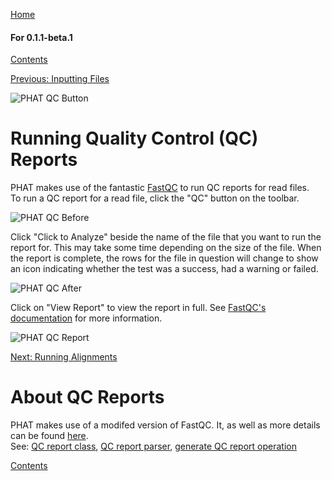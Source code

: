 [Home](https://chgibb.github.io/PHATDocs/)

#### For 0.1.1-beta.1
[Contents](https://chgibb.github.io/PHATDocs/docs/releases/0.1.1-beta.1/home)

[Previous: Inputting Files](https://chgibb.github.io/PHATDocs/docs/releases/0.1.1-beta.1/inputtingFiles)

![PHAT QC Button](https://chgibb.github.io//PHATDocs/docs/releases/0.1.1-beta.1/QCButton.png)

# Running Quality Control (QC) Reports
PHAT makes use of the fantastic [FastQC](https://www.bioinformatics.babraham.ac.uk/projects/fastqc/) to run QC reports for read files.  
To run a QC report for a read file, click the "QC" button on the toolbar.

![PHAT QC Before](https://chgibb.github.io//PHATDocs/docs/releases/0.1.1-beta.1/preQC.png)

Click "Click to Analyze" beside the name of the file that you want to run the report for. This may take some time depending on the size of the file. When the report is complete, the rows for the file in question will change to show an icon indicating whether the test was a success, had a warning or failed.

![PHAT QC After](https://chgibb.github.io//PHATDocs/docs/releases/0.1.1-beta.1/postQC.png)

Click on "View Report" to view the report in full. See [FastQC's documentation](https://www.bioinformatics.babraham.ac.uk/projects/fastqc/Help/) for more information.

![PHAT QC Report](https://chgibb.github.io//PHATDocs/docs/releases/0.1.1-beta.1/QCReport.png)

[Next: Running Alignments](https://chgibb.github.io/PHATDocs/docs/releases/0.1.1-beta.1/runningAlignments)

# About QC Reports
PHAT makes use of a modifed version of FastQC. It, as well as more details can be found [here](https://github.com/chgibb/FastQC0.11.5).  
See: [QC report class](https://github.com/chgibb/PHAT/blob/0.1.1-beta.1/src/req/QCData.ts), [QC report parser](https://github.com/chgibb/PHAT/blob/0.1.1-beta.1/QCReportSummary.ts), [generate QC report operation](https://github.com/chgibb/PHAT/blob/0.1.1-beta.1/src/req/operations/GenerateQCReport.ts)


[Contents](https://chgibb.github.io/PHATDocs/docs/releases/0.1.1-beta.1/home)
